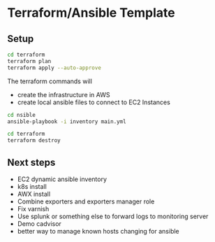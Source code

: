 # Terraform/Ansible Template

## Setup

```bash
cd terraform
terraform plan
terraform apply --auto-approve
```

The terraform commands will 
- create the infrastructure in AWS
- create local ansible files to connect to EC2 Instances

```bash
cd nsible
ansible-playbook -i inventory main.yml
```

```bash
cd terraform
terraform destroy
```

## Next steps
- EC2 dynamic ansible inventory
- k8s install
- AWX install
- Combine exporters and exporters manager role
- Fix varnish
- Use splunk or something else to forward logs to monitoring server
- Demo cadvisor
- better way to manage known hosts changing for ansible
